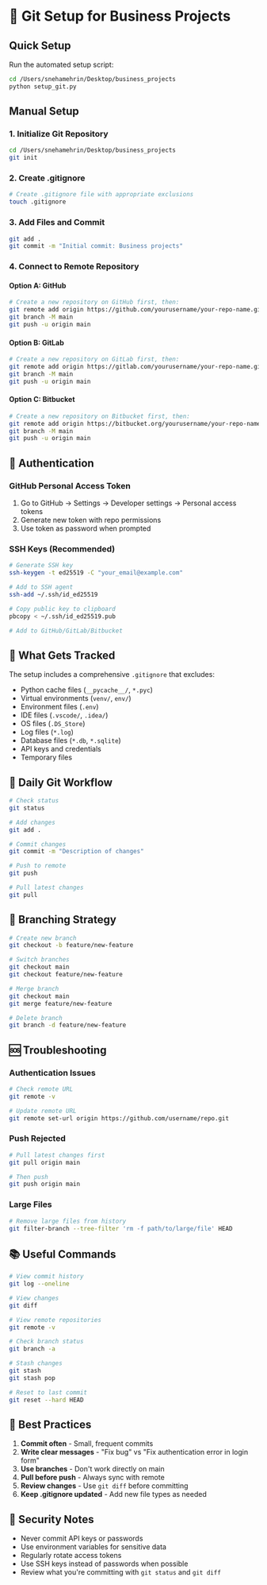 # 🔧 Git Setup for Business Projects

## Quick Setup

Run the automated setup script:
```bash
cd /Users/snehamehrin/Desktop/business_projects
python setup_git.py
```

## Manual Setup

### 1. Initialize Git Repository
```bash
cd /Users/snehamehrin/Desktop/business_projects
git init
```

### 2. Create .gitignore
```bash
# Create .gitignore file with appropriate exclusions
touch .gitignore
```

### 3. Add Files and Commit
```bash
git add .
git commit -m "Initial commit: Business projects"
```

### 4. Connect to Remote Repository

#### Option A: GitHub
```bash
# Create a new repository on GitHub first, then:
git remote add origin https://github.com/yourusername/your-repo-name.git
git branch -M main
git push -u origin main
```

#### Option B: GitLab
```bash
# Create a new repository on GitLab first, then:
git remote add origin https://gitlab.com/yourusername/your-repo-name.git
git branch -M main
git push -u origin main
```

#### Option C: Bitbucket
```bash
# Create a new repository on Bitbucket first, then:
git remote add origin https://bitbucket.org/yourusername/your-repo-name.git
git branch -M main
git push -u origin main
```

## 🔑 Authentication

### GitHub Personal Access Token
1. Go to GitHub → Settings → Developer settings → Personal access tokens
2. Generate new token with repo permissions
3. Use token as password when prompted

### SSH Keys (Recommended)
```bash
# Generate SSH key
ssh-keygen -t ed25519 -C "your_email@example.com"

# Add to SSH agent
ssh-add ~/.ssh/id_ed25519

# Copy public key to clipboard
pbcopy < ~/.ssh/id_ed25519.pub

# Add to GitHub/GitLab/Bitbucket
```

## 📁 What Gets Tracked

The setup includes a comprehensive `.gitignore` that excludes:
- Python cache files (`__pycache__/`, `*.pyc`)
- Virtual environments (`venv/`, `env/`)
- Environment files (`.env`)
- IDE files (`.vscode/`, `.idea/`)
- OS files (`.DS_Store`)
- Log files (`*.log`)
- Database files (`*.db`, `*.sqlite`)
- API keys and credentials
- Temporary files

## 🚀 Daily Git Workflow

```bash
# Check status
git status

# Add changes
git add .

# Commit changes
git commit -m "Description of changes"

# Push to remote
git push

# Pull latest changes
git pull
```

## 🔄 Branching Strategy

```bash
# Create new branch
git checkout -b feature/new-feature

# Switch branches
git checkout main
git checkout feature/new-feature

# Merge branch
git checkout main
git merge feature/new-feature

# Delete branch
git branch -d feature/new-feature
```

## 🆘 Troubleshooting

### Authentication Issues
```bash
# Check remote URL
git remote -v

# Update remote URL
git remote set-url origin https://github.com/username/repo.git
```

### Push Rejected
```bash
# Pull latest changes first
git pull origin main

# Then push
git push origin main
```

### Large Files
```bash
# Remove large files from history
git filter-branch --tree-filter 'rm -f path/to/large/file' HEAD
```

## 📚 Useful Commands

```bash
# View commit history
git log --oneline

# View changes
git diff

# View remote repositories
git remote -v

# Check branch status
git branch -a

# Stash changes
git stash
git stash pop

# Reset to last commit
git reset --hard HEAD
```

## 🎯 Best Practices

1. **Commit often** - Small, frequent commits
2. **Write clear messages** - "Fix bug" vs "Fix authentication error in login form"
3. **Use branches** - Don't work directly on main
4. **Pull before push** - Always sync with remote
5. **Review changes** - Use `git diff` before committing
6. **Keep .gitignore updated** - Add new file types as needed

## 🔐 Security Notes

- Never commit API keys or passwords
- Use environment variables for sensitive data
- Regularly rotate access tokens
- Use SSH keys instead of passwords when possible
- Review what you're committing with `git status` and `git diff`
